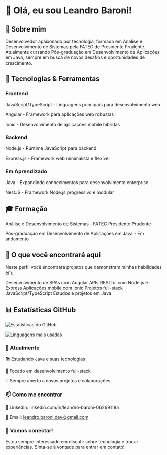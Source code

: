 # 👋 Olá, eu sou Leandro Baroni!

## 🎯 Sobre mim
Desenvolvedor apaixonado por tecnologia, formado em Análise e Desenvolvimento de Sistemas pela FATEC de Presidente Prudente. Atualmente cursando Pós-graduação em Desenvolvimento de Aplicações em Java, sempre em busca de novos desafios e oportunidades de crescimento.

## 🚀 Tecnologias & Ferramentas
### Frontend

JavaScript/TypeScript - Linguagens principais para desenvolvimento web

Angular - Framework para aplicações web robustas

Ionic - Desenvolvimento de aplicações mobile híbridas

### Backend

Node.js - Runtime JavaScript para backend

Express.js - Framework web minimalista e flexível

### Em Aprendizado

Java - Expandindo conhecimentos para desenvolvimento enterprise

NestJS - Framework Node.js progressivo e modular

## 🎓 Formação

Análise e Desenvolvimento de Sistemas - FATEC Presidente Prudente

Pós-graduação em Desenvolvimento de Aplicações em Java - Em andamento

## 💼 O que você encontrará aqui
Neste perfil você encontrará projetos que demonstram minhas habilidades em:

Desenvolvimento de SPAs com Angular
APIs RESTful com Node.js e Express
Aplicações mobile com Ionic
Projetos full-stack JavaScript/TypeScript
Estudos e projetos em Java

## 📊 Estatísticas GitHub

![Estatísticas do GitHub](https://github-readme-stats.vercel.app/api?username=leandrobaroni&show_icons=true&theme=radical&locale=pt-br)

![Linguagens mais usadas](https://github-readme-stats.vercel.app/api/top-langs/?username=LeandroBaroni&layout=compact&theme=radical&locale=pt-br)

### 🌱 Atualmente

📚 Estudando Java e suas tecnologias

🎯 Focado em desenvolvimento full-stack

💡 Sempre aberto a novos projetos e colaborações

### 📫 Como me encontrar

💼 LinkedIn: linkedin.com/in/leandro-baroni-06269118a

📧 Email: leandro.baroni.dev@gmail.com

### 🤝 Vamos conectar!
Estou sempre interessado em discutir sobre tecnologia e trocar experiências. Sinta-se à vontade para entrar em contato!
